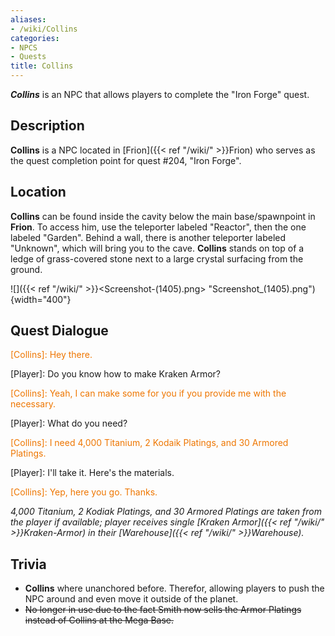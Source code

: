 ```yaml
---
aliases:
- /wiki/Collins
categories:
- NPCS
- Quests
title: Collins
---
```


**_Collins_** is an NPC that allows players to complete the "Iron Forge" quest. 

## Description

**Collins** is a NPC located in [Frion]({{< ref "/wiki/" >}}Frion) who serves as the quest completion point for quest #204, "Iron Forge".

## Location

**Collins** can be found inside the cavity below the main base/spawnpoint in **Frion**. To access him, use the teleporter labeled "Reactor", then the one labeled "Garden". Behind a wall, there is another teleporter labeled "Unknown", which will bring you to the cave. **Collins** stands on top of a ledge of grass-covered stone next to a large crystal surfacing from the ground.

![]({{< ref "/wiki/" >}}<Screenshot-(1405).png> "Screenshot_(1405).png"){width="400"}

## Quest Dialogue 

<span style="color:#ee7600">[Collins]: Hey there.</span>

[Player]: Do you know how to make Kraken Armor?

<span style="color:#ee7600">[Collins]: Yeah, I can make some for you if you provide me with the necessary.</span>

[Player]: What do you need?

<span style="color:#ee7600">[Collins]: I need 4,000 Titanium, 2 Kodaik Platings, and 30 Armored Platings.</span>

[Player]: I'll take it. Here's the materials.

<span style="color:#ee7600">[Collins]: Yep, here you go. Thanks.</span>

_4,000 Titanium, 2 Kodiak Platings, and 30 Armored Platings are taken from the player if available; player receives single [Kraken Armor]({{< ref "/wiki/" >}}Kraken-Armor) in their [Warehouse]({{< ref "/wiki/" >}}Warehouse)._

## Trivia

- **Collins** where unanchored before. Therefor, allowing players to push the NPC around and even move it outside of the planet.
- <s>No longer in use due to the fact Smith now sells the Armor Platings instead of Collins at the Mega Base.</s>